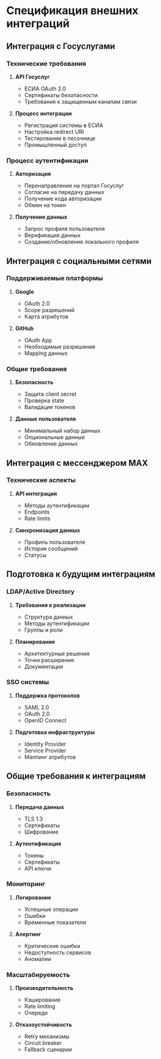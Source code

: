 # Спецификация внешних интеграций

## Интеграция с Госуслугами

### Технические требования
1. **API Госуслуг**
   - ЕСИА OAuth 2.0
   - Сертификаты безопасности
   - Требования к защищенным каналам связи

2. **Процесс интеграции**
   - Регистрация системы в ЕСИА
   - Настройка redirect URI
   - Тестирование в песочнице
   - Промышленный доступ

### Процесс аутентификации
1. **Авторизация**
   - Перенаправление на портал Госуслуг
   - Согласие на передачу данных
   - Получение кода авторизации
   - Обмен на токен

2. **Получение данных**
   - Запрос профиля пользователя
   - Верификация данных
   - Создание/обновление локального профиля

## Интеграция с социальными сетями

### Поддерживаемые платформы
1. **Google**
   - OAuth 2.0
   - Scope разрешений
   - Карта атрибутов

2. **GitHub**
   - OAuth App
   - Необходимые разрешения
   - Mapping данных

### Общие требования
1. **Безопасность**
   - Защита client secret
   - Проверка state
   - Валидация токенов

2. **Данные пользователя**
   - Минимальный набор данных
   - Опциональные данные
   - Обновление данных

## Интеграция с мессенджером MAX

### Технические аспекты
1. **API интеграция**
   - Методы аутентификации
   - Endpoints
   - Rate limits

2. **Синхронизация данных**
   - Профиль пользователя
   - История сообщений
   - Статусы

## Подготовка к будущим интеграциям

### LDAP/Active Directory
1. **Требования к реализации**
   - Структура данных
   - Методы аутентификации
   - Группы и роли

2. **Планирование**
   - Архитектурные решения
   - Точки расширения
   - Документация

### SSO системы
1. **Поддержка протоколов**
   - SAML 2.0
   - OAuth 2.0
   - OpenID Connect

2. **Подготовка инфраструктуры**
   - Identity Provider
   - Service Provider
   - Маппинг атрибутов

## Общие требования к интеграциям

### Безопасность
1. **Передача данных**
   - TLS 1.3
   - Сертификаты
   - Шифрование

2. **Аутентификация**
   - Токены
   - Сертификаты
   - API ключи

### Мониторинг
1. **Логирование**
   - Успешные операции
   - Ошибки
   - Временные показатели

2. **Алертинг**
   - Критические ошибки
   - Недоступность сервисов
   - Аномалии

### Масштабируемость
1. **Производительность**
   - Кэширование
   - Rate limiting
   - Очереди

2. **Отказоустойчивость**
   - Retry механизмы
   - Circuit breaker
   - Fallback сценарии
